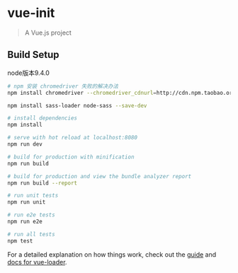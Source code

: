 # vue-init

> A Vue.js project

## Build Setup


node版本9.4.0

``` bash
# npm 安装 chromedriver 失败的解决办法
npm install chromedriver --chromedriver_cdnurl=http://cdn.npm.taobao.org/dist/chromedriver

npm install sass-loader node-sass --save-dev

# install dependencies
npm install

# serve with hot reload at localhost:8080
npm run dev

# build for production with minification
npm run build

# build for production and view the bundle analyzer report
npm run build --report

# run unit tests
npm run unit

# run e2e tests
npm run e2e

# run all tests
npm test
```

For a detailed explanation on how things work, check out the [guide](http://vuejs-templates.github.io/webpack/) and [docs for vue-loader](http://vuejs.github.io/vue-loader).
